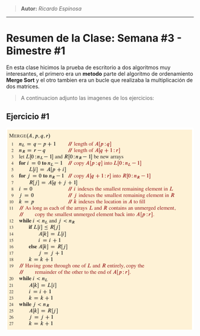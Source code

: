 > **Autor:** *Ricardo Espinosa*
---
# Resumen de la Clase: Semana #3 - Bimestre #1

En esta clase hicimos la prueba de escritorio a dos algoritmos muy interesantes, el primero era un **metodo** parte del algoritmo  de ordenamiento **Merge Sort** y el otro tambien era un bucle que realizaba la multiplicación de dos matrices.

> A continuacion adjunto las imagenes de los ejercicios:

## Ejercicio #1
![Ejercicio1_clase3](/source/recursos/ejercicio1_clase3.png)